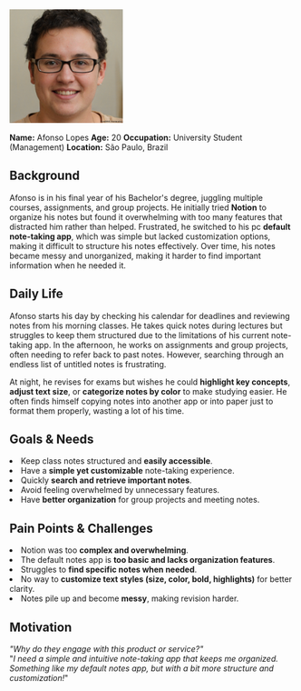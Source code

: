 <img src="afonso_lopes.jpg" alt="afonso_lopes" width="200"/>  

**Name:** Afonso Lopes
**Age:** 20 
**Occupation:** University Student (Management)
**Location:** São Paulo, Brazil  

## Background  
Afonso is in his final year of his Bachelor's degree, juggling multiple courses, assignments, and group projects. He initially tried **Notion** to organize his notes but found it overwhelming with too many features that distracted him rather than helped. Frustrated, he switched to his pc **default note-taking app**, which was simple but lacked customization options, making it difficult to structure his notes effectively. Over time, his notes became messy and unorganized, making it harder to find important information when he needed it. 

## Daily Life  
Afonso starts his day by checking his calendar for deadlines and reviewing notes from his morning classes. He takes quick notes during lectures but struggles to keep them structured due to the limitations of his current note-taking app. In the afternoon, he works on assignments and group projects, often needing to refer back to past notes. However, searching through an endless list of untitled notes is frustrating.

At night, he revises for exams but wishes he could **highlight key concepts**, **adjust text size**, or **categorize notes by color** to make studying easier. He often finds himself copying notes into another app or into paper just to format them properly, wasting a lot of his time. 

## Goals & Needs  
<li>Keep class notes structured and <b>easily accessible</b>.</li>
<li>Have a <b>simple yet customizable</b> note-taking experience.</li>
<li>Quickly <b>search and retrieve important notes</b>.</li>
<li>Avoid feeling overwhelmed by </b>unnecessary features</b>.</li>
<li>Have <b>better organization</b> for group projects and meeting notes.</li>

## Pain Points & Challenges  
<li>Notion was too <b>complex and overwhelming</b>.</li>
<li>The default notes app is <b>too basic and lacks organization features</b>.</li>
<li>Struggles to <b>find specific notes when needed</b>.</li>
<li>No way to <b>customize text styles (size, color, bold, highlights)</b> for better clarity.</li>
<li>Notes pile up and become <b>messy</b>, making revision harder.</li>

## Motivation  
*"Why do they engage with this product or service?"*  
"<i>I need a simple and intuitive note-taking app that keeps me organized. Something like my default notes app, but with a bit more structure and customization!</i>"
